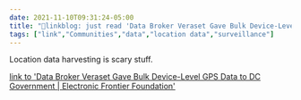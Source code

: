 ```yaml
---
date: 2021-11-10T09:31:24-05:00
title: "🔗linkblog: just read 'Data Broker Veraset Gave Bulk Device-Level GPS Data to DC Government | Electronic Frontier Foundation'"
tags: ["link","Communities","data","location data","surveillance"]
---
```

Location data harvesting is scary stuff.
 
[link to 'Data Broker Veraset Gave Bulk Device-Level GPS Data to DC Government | Electronic Frontier Foundation'](https://www.eff.org/deeplinks/2021/11/data-broker-veraset-gave-bulk-device-level-gps-data-dc-government)
